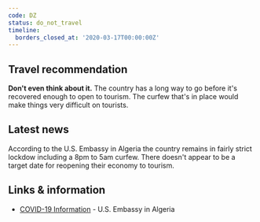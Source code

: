 ```yaml
---
code: DZ
status: do_not_travel
timeline:
  borders_closed_at: '2020-03-17T00:00:00Z'
---
```


## Travel recommendation

**Don't even think about it.** The country has a long way to go before it's
recovered enough to open to tourism. The curfew that's in place would make
things very difficult on tourists.

## Latest news

According to the U.S. Embassy in Algeria the country remains in fairly strict
lockdow including a 8pm to 5am curfew. There doesn't appear to be a target date
for reopening their economy to tourism.

## Links & information

* [COVID-19 Information](https://dz.usembassy.gov/covid-19-information/) - U.S. Embassy in Algeria
